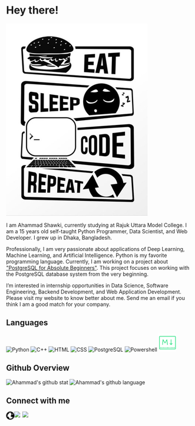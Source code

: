 # Hey there!

![](https://github.com/ahammadshawki8/ahammadshawki8/blob/master/code.jpg)


I am Ahammad Shawki, currently studying at Rajuk Uttara Model College. I am a 15 years old self-taught Python Programmer, Data Scientist, and Web Developer. I grew up in Dhaka, Bangladesh.

Professionally, I am very passionate about applications of Deep Learning, Machine Learning, and Artificial Intelligence. Python is my favorite programming language. Currently, I am working on a project about ["PostgreSQL for Absolute Beginners"](https://github.com/ahammadshawki8/PostgreSQL-For-Absolute-Beginners). This project focuses on working with the PostgreSQL database system from the very beginning.

I’m interested in internship opportunities in Data Science, Software Engineering, Backend Development, and Web Application Development. Please visit my website to know better about me. Send me an email if you think I am a good match for your company.



## Languages
<img src="https://devicons.github.io/devicon/devicon.git/icons/python/python-original.svg" alt="Python" width="48" height="48"/>     <img src="https://devicons.github.io/devicon/devicon.git/icons/cplusplus/cplusplus-original.svg" alt="C++" width="48" height="48"/>     <img src="https://devicons.github.io/devicon/devicon.git/icons/html5/html5-original-wordmark.svg" alt="HTML" width="48" height="48"/>     <img src="https://devicons.github.io/devicon/devicon.git/icons/css3/css3-original-wordmark.svg" alt="CSS" width="48" height="48"/>     <img src="https://devicons.github.io/devicon/devicon.git/icons/postgresql/postgresql-original.svg" alt="PostgreSQL" width="48" height="48"/>     <img src="https://www.freeiconspng.com/uploads/powershell-icon-9.png" alt="Powershell" width="48" height="48"/>     <img src="https://github.com/ahammadshawki8/ahammadshawki8/blob/master/markdown.png" alt="Markdown" width="48" height="48"/>

## Github Overview
![Ahammad's github stat](https://github-readme-stats.vercel.app/api?username=ahammadshawki8&show_icons=true)
![Ahammad's github language](https://github-readme-stats.vercel.app/api/top-langs/?username=ahammadshawki8&layout=compact)

## Connect with me

[<img align="left" width="22px" src="https://raw.githubusercontent.com/iconic/open-iconic/master/svg/globe.svg" />](https://ahammadshawki8.github.io/)
[<img align="left" width="22px" src="https://cdn.jsdelivr.net/npm/simple-icons@v3/icons/mail-dot-ru.svg" />](mailto:ahammadshawki8@gmail.com)
[<img align="left" width="22px" src="https://cdn.jsdelivr.net/npm/simple-icons@v3/icons/twitter.svg" />](https://twitter.com/AhammadShawki8)

